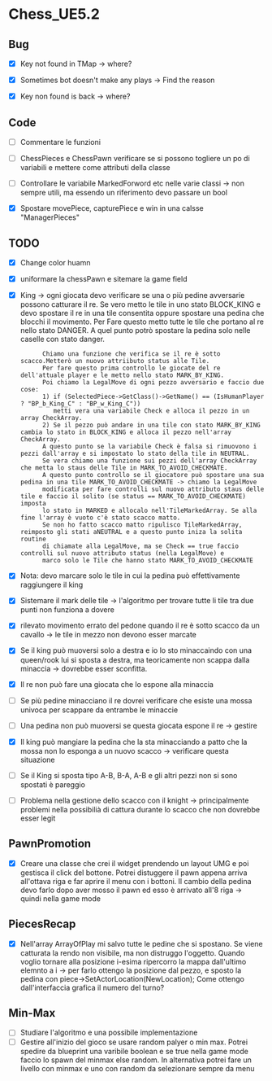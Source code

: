 # Chess_UE5.2

## Bug
- [x] Key not found in TMap -> where?
- [x] Sometimes bot doesn't make any plays -> Find the reason
- [x] Key non found is back -> where?


## Code
- [ ] Commentare le funzioni
- [ ] ChessPieces e ChessPawn verificare se si possono togliere un po di variabili e mettere come attributi della classe
- [ ] Controllare le variabile MarkedForword etc nelle varie classi -> non sempre utili, ma essendo un riferimento devo passare un bool
- [x] Spostare movePiece, capturePiece e win in una calsse "ManagerPieces"


## TODO

- [x] Change color huamn
- [x] uniformare la chessPawn e sitemare la game field
- [x] King -> ogni giocata devo verificare se una o più pedine avversarie possono catturare il re. Se vero metto le tile in uno stato BLOCK_KING 
            e devo spostare il re in una tile consentita oppure spostare una pedina che blocchi il movimento. Per Fare questo metto tutte le tile 
            che portano al re nello stato DANGER. A quel punto potrò spostare la pedina solo nelle caselle con stato danger.

            Chiamo una funzione che verifica se il re è sotto scacco.Metterò un nuovo attriibuto status alle Tile.
            Per fare questo prima controllo le giocate del re dell'attuale player e le metto nello stato MARK_BY_KING. 
            Poi chiamo la LegalMove di ogni pezzo avversario e faccio due cose:
            1) if (SelectedPiece->GetClass()->GetName() == (IsHumanPlayer ? "BP_b_King_C" : "BP_w_King_C"))
               metti vera una variabile Check e alloca il pezzo in un array CheckArray.
            2) Se il pezzo può andare in una tile con stato MARK_BY_KING cambia lo stato in BLOCK_KING e alloca il pezzo nell'array CheckArray.
            A questo punto se la variabile Check è falsa si rimuovono i pezzi dall'array e si impostato lo stato della tile in NEUTRAL. 
            Se vera chiamo una funzione sui pezzi dell'array CheckArray che metta lo staus delle Tile in MARK_TO_AVOID_CHECKMATE.
            A questo punto controllo se il giocatore può spostare una sua pedina in una tile MARK_TO_AVOID_CHECKMATE -> chiamo la LegalMove 
            modificata per fare controlli sul nuovo attributo staus delle tile e faccio il solito (se status == MARK_TO_AVOID_CHECKMATE) imposta
            lo stato in MARKED e allocalo nell'TileMarkedArray. Se alla fine l'array è vuoto c'è stato scacco matto.
            Se non ho fatto scacco matto ripulisco TileMarkedArray, reimposto gli stati aNEUTRAL e a questo punto iniza la solita routine 
            di chiamate alla LegalMove, ma se Check == true faccio controlli sul nuovo attributo status (nella LegalMove) e 
            marco solo le Tile che hanno stato MARK_TO_AVOID_CHECKMATE

- [x] Nota: devo marcare solo le tile in cui la pedina può effettivamente raggiungere il king
- [x] Sistemare il mark delle tile -> l'algoritmo per trovare tutte li tile tra due punti non funziona a dovere
- [x] rilevato movimento errato del pedone quando il re è sotto scacco da un cavallo -> le tile in mezzo non devono esser marcate
- [x] Se il king può muoversi solo a destra e io lo sto minaccaindo con una queen/rook lui si sposta a destra, ma teoricamente non
      scappa dalla minaccia -> dovrebbe esser sconfitta.
- [x] Il re non può fare una giocata che lo espone alla minaccia
- [ ] Se più pedine minacciano il re dovrei verificare che esiste una mossa univoca per scappare da entrambe le minaccie
- [ ] Una pedina non può muoversi se questa giocata espone il re -> gestire
- [x] Il king può mangiare la pedina che la sta minacciando a patto che la mossa non lo esponga a un nuovo scacco -> verificare questa situazione
- [ ] Se il King si sposta tipo A-B, B-A, A-B e gli altri pezzi non si sono spostati è pareggio
- [ ] Problema nella gestione dello scacco con il knight -> principalmente problemi nella possibilià di cattura durante lo scacco 
                                                            che non dovrebbe esser legit


## PawnPromotion 
- [x] Creare una classe che crei il widget prendendo un layout UMG e poi gestisca il click del bottone.
      Potrei distuggere il pawn appena arriva all'ottava riga e far aprire il menu con i bottoni. 
      Il cambio della pedina devo farlo dopo aver mosso il pawn ed esso è arrivato all'8 riga -> quindi nella game mode



## PiecesRecap

- [x] Nell'array ArrayOfPlay mi salvo tutte le pedine che si spostano. Se viene catturata la rendo non visibile, ma non distruggo l'oggetto. 
      Quando voglio tornare alla posizione i-esima ripercorro la mappa dall'ultimo elemnto a i -> per farlo ottengo la posizione dal pezzo, e sposto
      la pedina con piece->SetActorLocation(NewLocation); 
      Come ottengo dall'interfaccia grafica il numero del turno?

## Min-Max

- [ ] Studiare l'algoritmo e una possibile implementazione
- [ ] Gestire all'inizio del gioco se usare random palyer o min max. Potrei spedire da blueprint una varibile boolean
      e se true nella game mode faccio lo spawn del minmax else random. In alternativa potrei fare un livello con minmax
      e uno con random da selezionare sempre da menu
